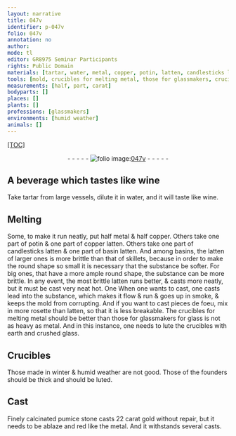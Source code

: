 ```yaml
---
layout: narrative
title: 047v
identifier: p-047v
folio: 047v
annotation: no
author:
mode: tl
editor: GR8975 Seminar Participants
rights: Public Domain
materials: [tartar, water, metal, copper, potin, latten, candlesticks latten, basin latten, lead, rosette, glass, earth, crushed glass, calcinated pumice stone, gold]
tools: [mold, crucibles for melting metal, those for glassmakers, crucibles, Crucibles]
measurements: [half, part, carat]
bodyparts: []
places: []
plants: []
professions: [glassmakers]
environments: [humid weather]
animals: []
---
```


<p><a href="{{ site.baseurl }}/diplomatic/">[TOC]</a></p><div class="folio" align="center">- - - - - <a href="http://gallica.bnf.fr/ark:/12148/btv1b10500001g/f100.image" target="_blank"><img src="https://cu-mkp.github.io/2017-workshop-edition/assets/photo-icon.png" alt="folio image: " style="display:inline-block; margin-bottom:-3px;"/>047v</a> - - - - - </div>  
  

## A beverage which tastes like wine

 
Take <span class="m">tartar</span> from large vessels, dilute it in <span class="m">water</span>, and it will taste like wine.
 
 
  

## Melting

 
Some, to make it run neatly, put <span class="ms">half</span> <span class="m">metal</span> & <span class="ms">half</span> <span class="m">copper</span>. Others take one <span class="ms">part</span> of <span class="m">potin</span> & one <span class="ms">part</span> of <span class="del"><span class="m">copper</span></span> <span class="m">latten</span>. Others take one <span class="ms">part</span> of <span class="m">candlesticks latten</span> & one <span class="ms">part</span> of <span class="m">basin latten</span>. And among basins, the <span class="m">latten</span> of larger ones is more brittle than that of skillets, because in order to make the round shape so small it is necessary that the substance be softer. For big ones, that have a more ample round shape, the substance can be more brittle. In any event, the most brittle <span class="m">latten</span> runs better, & casts more neatly, but it must be cast very <span class="del">neat</span> hot. <span class="del">One</span> When one wants to cast, one casts <span class="m">lead</span> into the substance, which makes it flow & run & goes up in smoke, & keeps the <span class="tl">mold</span> from corrupting. And if you want to cast pieces de foeu, mix in more <span class="m">rosette</span> than <span class="m">latten</span>, so that it is less breakable. The <span class="tl">crucibles for melting <span class="m">metal</span></span> should be better than <span class="tl">those for <span class="pro">glassmakers</span></span> for <span class="m">glass</span> is not as heavy as <span class="m">metal</span>. And in this instance, one needs to lute the <span class="tl">crucibles</span> with <span class="m">earth</span> and <span class="m">crushed glass</span>.
 
 
  

## <span class="tl">Crucibles</span>

 
Those made <span class="tmp">in winter</span> & <span class="env"><span class="tmp">humid weather</span></span> are not good. Those of the founders should be thick and should be luted.
 
 
  

## Cast

 
Finely <span class="m">calcinated pumice stone</span> casts 22 <span class="ms">carat</span> <span class="m">gold</span> without repair, but it needs to be ablaze and red like the <span class="m">metal</span>. And it withstands several casts.
 

